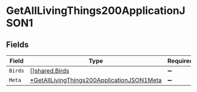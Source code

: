 # GetAllLivingThings200ApplicationJSON1


## Fields

| Field                                                                                                              | Type                                                                                                               | Required                                                                                                           | Description                                                                                                        |
| ------------------------------------------------------------------------------------------------------------------ | ------------------------------------------------------------------------------------------------------------------ | ------------------------------------------------------------------------------------------------------------------ | ------------------------------------------------------------------------------------------------------------------ |
| `Birds`                                                                                                            | [][shared.Birds](../../models/shared/birds.md)                                                                     | :heavy_minus_sign:                                                                                                 | N/A                                                                                                                |
| `Meta`                                                                                                             | [*GetAllLivingThings200ApplicationJSON1Meta](../../models/operations/getalllivingthings200applicationjson1meta.md) | :heavy_minus_sign:                                                                                                 | N/A                                                                                                                |